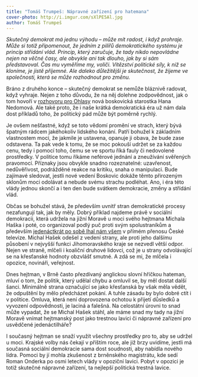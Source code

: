 ```yaml
---
title: "Tomáš Trumpeš: Nápravné zařízení pro hatemana"
cover-photo: http://i.imgur.com/sXlPE5Al.jpg
author: Tomáš Trumpeš
---
```


*Skutečný demokrat má jednu výhodu – může mít radost, i když prohraje. Může si totiž připomenout, že jedním z pilířů demokratického systému je princip střídání vlád. Princip, který zaručuje, že tady nikdo nepovládne nejen na věčné časy, ale obvykle ani tak dlouho, jak by si sám představoval. Čas mu vyměříme my, voliči. Vítězství politické síly, k níž se kloníme, je jistě příjemné. Ale daleko důležitější je skutečnost, že žijeme ve společnosti, která se může rozhodnout pro změnu.*

Bráno z druhého konce – skutečný demokrat se nemůže bláznivě radovat, když vyhraje. Nejen z toho důvodu, že na něj dolehne zodpovědnost, jak o tom hovoří v [rozhovoru pro Ohlasy](/clanky/2015/02/rozhovor-hana-nedomova.html) nová boskovická starostka Hana Nedomová. Ale také proto, že i naše krátká demokratická éra už nám dala dost příkladů toho, že politický pád může být poměrně rychlý.

Je ovšem nešťastné, když se toto vědomí promění ve strach, který bývá špatným rádcem jakéhokoliv lidského konání. Patří bohužel k základním vlastnostem moci, že jakmile je ustavena, opanuje ji obava, že bude zase odstavena. Ta pak vede k tomu, že se moc pokouší udržet se za každou cenu, tedy i pomocí toho, čemu se ve sportu říká fauly či nedovolené prostředky. V politice tomu říkáme neférové jednání a zneužívání svěřených pravomocí. Příznaky jsou obvykle snadno rozeznatelné: uzavřenost, nedůvěřivost, podrážděné reakce na kritiku, snaha o manipulaci. Bude zajímavé sledovat, jestli nové vedení Boskovic dokáže těmto přirozeným sklonům moci odolávat a nebude svému strachu podléhat. Ano, i éra této vlády jednou skončí a i ten den bude svátkem demokracie, změny a střídání vlád.

Občas se bohužel stává, že především uvnitř stran demokratické procesy nezafungují tak, jak by měly. Dobrý příklad najdeme právě v sociální demokracii, která udržela na jižní Moravě u moci svého hejtmana Michala Haška i poté, co organizoval podlý puč proti svým spolustraníkům a především [jedenáctkrát po sobě lhal nám všem](http://www.ceskatelevize.cz/porady/10117034229-168-hodin/213411058251103/video/288927) v přímém přenosu České televize. Michal Hašek odešel z vedení strany, ale proti jeho dalšímu působení v nejvyšší funkci Jihomoravského kraje se nezvedl větší odpor. Nejen ve straně, mlčeli i koaliční druhové lidovci, což je u strany odvolávající se na křesťanské hodnoty obzvlášť smutné. A zdá se mi, že mlčela i opozice, novináři, veřejnost. 

Dnes hejtman, v Brně často přezdívaný anglickou slovní hříčkou hateman, mluví o tom, že politik, který udělal chybu a omluvil se, by měl dostat další šanci. Minimálně strana označující se jako křesťanská by však měla vědět, že odpuštění by mělo předcházet pokání. A tuhle zásadu by bylo dobré ctít i v politice. Omluva, která není doprovozena ochotou k přijetí důsledků a vyvození odpovědnosti, je laciná a falešná. Na celostátní úrovni to snad může vypadat, že se Michal Hašek stáhl, ale máme snad my tady na jižní Moravě vnímat hejtmanský post jako trestnou lavici či nápravné zařízení pro usvědčené jedenáctilháře?

I současný hejtman se snaží využít všechny prostředky pro to, aby se udržel u moci. Krajské volby nás čekají v příštím roce, ale již brzy uvidíme, jestli má současná sociální demokracie sama dost soudnosti, aby nabídla nového lídra. Pomoci by jí mohla zkušenost z brněnského magistrátu, kde sedí Roman Onderka po osmi letech vlády v opoziční lavici. Pobyt v opozici je totiž skutečné nápravné zařízení, ta nejlepší politická trestná lavice.
